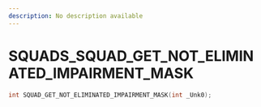 ```yaml
---
description: No description available 
---
```


# SQUADS\_SQUAD_GET_NOT_ELIMINATED_IMPAIRMENT_MASK

```cpp
int SQUAD_GET_NOT_ELIMINATED_IMPAIRMENT_MASK(int _Unk0);
```